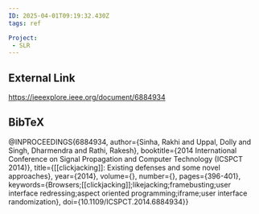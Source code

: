 ```yaml
---
ID: 2025-04-01T09:19:32.430Z
tags: ref

Project:
 - SLR
---
```

## External Link

https://ieeexplore.ieee.org/document/6884934

## BibTeX

@INPROCEEDINGS{6884934,   author={Sinha, Rakhi and Uppal, Dolly and Singh, Dharmendra and Rathi, Rakesh},   booktitle={2014 International Conference on Signal Propagation and Computer Technology (ICSPCT 2014)},    title={[[clickjacking]]: Existing defenses and some novel approaches},    year={2014},   volume={},   number={},   pages={396-401},   keywords={Browsers;[[clickjacking]];likejacking;framebusting;user interface redressing;aspect oriented programming;iframe;user interface randomization},   doi={10.1109/ICSPCT.2014.6884934}}
